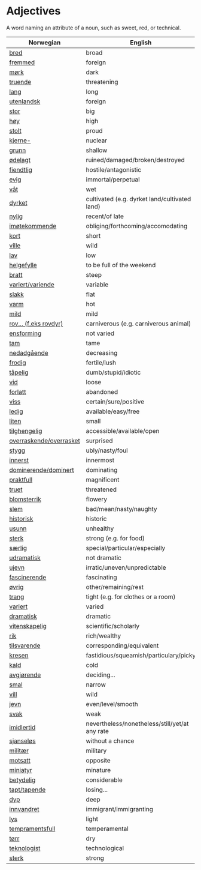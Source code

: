 # Adjectives

A word naming an attribute of a noun, such as sweet, red, or technical.

| Norwegian | English |
| --- | --- |
| [bred](https://www.ordnett.no/search?language=no&phrase=bred) | broad |
| [fremmed](https://www.ordnett.no/search?language=no&phrase=fremmed) | foreign |
| [mørk](https://www.ordnett.no/search?language=no&phrase=mørk) | dark |
| [truende](https://www.ordnett.no/search?language=no&phrase=truende) | threatening |
| [lang](https://www.ordnett.no/search?language=no&phrase=lang) | long |
| [utenlandsk](https://www.ordnett.no/search?language=no&phrase=utenlandsk) | foreign |
| [stor](https://www.ordnett.no/search?language=no&phrase=stor) | big |
| [høy](https://www.ordnett.no/search?language=no&phrase=høy) | high |
| [stolt](https://www.ordnett.no/search?language=no&phrase=stolt) | proud |
| [kjerne-](https://www.ordnett.no/search?language=no&phrase=kjerne-) | nuclear |
| [grunn](https://www.ordnett.no/search?language=no&phrase=grunn) | shallow |
| [ødelagt](https://www.ordnett.no/search?language=no&phrase=ødelagt) | ruined/damaged/broken/destroyed |
| [fiendtlig](https://www.ordnett.no/search?language=no&phrase=fiendtlig) | hostile/antagonistic |
| [evig](https://www.ordnett.no/search?language=no&phrase=evig) | immortal/perpetual |
| [våt](https://www.ordnett.no/search?language=no&phrase=våt) | wet |
| [dyrket](https://www.ordnett.no/search?language=no&phrase=dyrket) | cultivated (e.g. dyrket land/cultivated land) |
| [nylig](https://www.ordnett.no/search?language=no&phrase=nylig) | recent/of late |
| [imøtekommende](https://www.ordnett.no/search?language=no&phrase=imøtekommende) | obliging/forthcoming/accomodating |
| [kort](https://www.ordnett.no/search?language=no&phrase=kort) | short |
| [ville](https://www.ordnett.no/search?language=no&phrase=ville) | wild |
| [lav](https://www.ordnett.no/search?language=no&phrase=lav) | low |
| [helgefylle](https://www.ordnett.no/search?language=no&phrase=helgefylle) | to be full of the weekend |
| [bratt](https://www.ordnett.no/search?language=no&phrase=bratt) | steep |
| [variert/variende](https://www.ordnett.no/search?language=no&phrase=variert/variende) | variable |
| [slakk](https://www.ordnett.no/search?language=no&phrase=slakk) | flat |
| [varm](https://www.ordnett.no/search?language=no&phrase=varm) | hot |
| [mild](https://www.ordnett.no/search?language=no&phrase=mild) | mild |
| [rov... (f.eks rovdyr)](https://www.ordnett.no/search?language=no&phrase=rov...%20(f.eks%20rovdyr)) | carniverous (e.g. carniverous animal) |
| [ensforming](https://www.ordnett.no/search?language=no&phrase=ensforming) | not varied |
| [tam](https://www.ordnett.no/search?language=no&phrase=tam) | tame |
| [nedadgående](https://www.ordnett.no/search?language=no&phrase=nedadgående) | decreasing |
| [frodig](https://www.ordnett.no/search?language=no&phrase=frodig) | fertile/lush |
| [tåpelig](https://www.ordnett.no/search?language=no&phrase=tåpelig) | dumb/stupid/idiotic |
| [vid](https://www.ordnett.no/search?language=no&phrase=vid) | loose |
| [forlatt](https://www.ordnett.no/search?language=no&phrase=forlatt) | abandoned |
| [viss](https://www.ordnett.no/search?language=no&phrase=viss) | certain/sure/positive |
| [ledig](https://www.ordnett.no/search?language=no&phrase=ledig) | available/easy/free |
| [liten](https://www.ordnett.no/search?language=no&phrase=liten) | small |
| [tilghengelig](https://www.ordnett.no/search?language=no&phrase=tilghengelig) | accessible/available/open |
| [overraskende/overrasket](https://www.ordnett.no/search?language=no&phrase=overraskende/overrasket) | surprised |
| [stygg](https://www.ordnett.no/search?language=no&phrase=stygg) | ubly/nasty/foul |
| [innerst](https://www.ordnett.no/search?language=no&phrase=innerst) | innermost |
| [dominerende/dominert](https://www.ordnett.no/search?language=no&phrase=dominerende/dominert) | dominating |
| [praktfull](https://www.ordnett.no/search?language=no&phrase=praktfull) | magnificent |
| [truet](https://www.ordnett.no/search?language=no&phrase=truet) | threatened |
| [blomsterrik](https://www.ordnett.no/search?language=no&phrase=blomsterrik) | flowery |
| [slem](https://www.ordnett.no/search?language=no&phrase=slem) | bad/mean/nasty/naughty |
| [historisk](https://www.ordnett.no/search?language=no&phrase=historisk) | historic |
| [usunn](https://www.ordnett.no/search?language=no&phrase=usunn) | unhealthy |
| [sterk](https://www.ordnett.no/search?language=no&phrase=sterk) | strong (e.g. for food) |
| [særlig](https://www.ordnett.no/search?language=no&phrase=særlig) | special/particular/especially |
| [udramatisk](https://www.ordnett.no/search?language=no&phrase=udramatisk) | not dramatic |
| [ujevn](https://www.ordnett.no/search?language=no&phrase=ujevn) | irratic/uneven/unpredictable |
| [fascinerende](https://www.ordnett.no/search?language=no&phrase=fascinerende) | fascinating |
| [øvrig](https://www.ordnett.no/search?language=no&phrase=øvrig) | other/remaining/rest |
| [trang](https://www.ordnett.no/search?language=no&phrase=trang) | tight (e.g. for clothes or a room) |
| [variert](https://www.ordnett.no/search?language=no&phrase=variert) | varied |
| [dramatisk](https://www.ordnett.no/search?language=no&phrase=dramatisk) | dramatic |
| [vitenskapelig](https://www.ordnett.no/search?language=no&phrase=vitenskapelig) | scientific/scholarly |
| [rik](https://www.ordnett.no/search?language=no&phrase=rik) | rich/wealthy |
| [tilsvarende](https://www.ordnett.no/search?language=no&phrase=tilsvarende) | corresponding/equivalent |
| [kresen](https://www.ordnett.no/search?language=no&phrase=kresen) | fastidious/squeamish/particulary/picky |
| [kald](https://www.ordnett.no/search?language=no&phrase=kald) | cold |
| [avgjørende](https://www.ordnett.no/search?language=no&phrase=avgjørende) | deciding... |
| [smal](https://www.ordnett.no/search?language=no&phrase=smal) | narrow |
| [vill](https://www.ordnett.no/search?language=no&phrase=vill) | wild |
| [jevn](https://www.ordnett.no/search?language=no&phrase=jevn) | even/level/smooth |
| [svak](https://www.ordnett.no/search?language=no&phrase=svak) | weak |
| [imidlertid](https://www.ordnett.no/search?language=no&phrase=imidlertid) | nevertheless/nonetheless/still/yet/at any rate |
| [sjanseløs](https://www.ordnett.no/search?language=no&phrase=sjanseløs) | without a chance |
| [militær](https://www.ordnett.no/search?language=no&phrase=militær) | military |
| [motsatt](https://www.ordnett.no/search?language=no&phrase=motsatt) | opposite |
| [miniatyr](https://www.ordnett.no/search?language=no&phrase=miniatyr) | minature |
| [betydelig](https://www.ordnett.no/search?language=no&phrase=betydelig) | considerable |
| [tapt/tapende](https://www.ordnett.no/search?language=no&phrase=tapt/tapende) | losing... |
| [dyp](https://www.ordnett.no/search?language=no&phrase=dyp) | deep |
| [innvandret](https://www.ordnett.no/search?language=no&phrase=innvandret) | immigrant/immigranting |
| [lys](https://www.ordnett.no/search?language=no&phrase=lys) | light |
| [tempramentsfull](https://www.ordnett.no/search?language=no&phrase=tempramentsfull) | temperamental |
| [tørr](https://www.ordnett.no/search?language=no&phrase=tørr) | dry |
| [teknologist](https://www.ordnett.no/search?language=no&phrase=teknologist) | technological |
| [sterk](https://www.ordnett.no/search?language=no&phrase=sterk) | strong |

